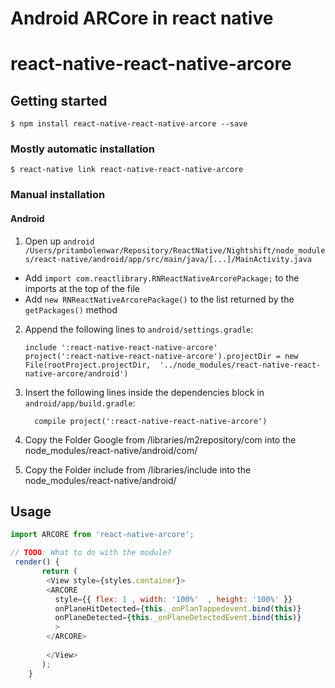 # Android ARCore in react native



# react-native-react-native-arcore

## Getting started

`$ npm install react-native-react-native-arcore --save`

### Mostly automatic installation

`$ react-native link react-native-react-native-arcore`

### Manual installation


#### Android

1. Open up `android   /Users/pritambolenwar/Repository/ReactNative/Nightshift/node_modules/react-native/android/app/src/main/java/[...]/MainActivity.java`
  - Add `import com.reactlibrary.RNReactNativeArcorePackage;` to the imports at the top of the file
  - Add `new RNReactNativeArcorePackage()` to the list returned by the `getPackages()` method
2. Append the following lines to `android/settings.gradle`:
  	```
  	include ':react-native-react-native-arcore'
  	project(':react-native-react-native-arcore').projectDir = new File(rootProject.projectDir, 	'../node_modules/react-native-react-native-arcore/android')
  	```
3. Insert the following lines inside the dependencies block in `android/app/build.gradle`:
  	```
      compile project(':react-native-react-native-arcore')
  	```
4. Copy the  Folder Google from /libraries/m2repository/com  into the   node_modules/react-native/android/com/

5. Copy the  Folder include from /libraries/include  into the   node_modules/react-native/android/


## Usage
```javascript
import ARCORE from 'react-native-arcore';

// TODO: What to do with the module?
 render() {
       return (
        <View style={styles.container}>
        <ARCORE
          style={{ flex: 1 , width: '100%'  , height: '100%' }}
          onPlaneHitDetected={this._onPlanTappedevent.bind(this)}
          onPlaneDetected={this._onPlaneDetectedEvent.bind(this)}
          >
        </ARCORE>
        
        </View>
       );
    }

```
  
